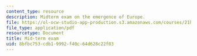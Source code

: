 ```yaml
---
content_type: resource
description: Midterm exam on the emergence of Europe.
file: https://ol-ocw-studio-app-production.s3.amazonaws.com/courses/21h-306-the-emergence-of-europe-500-1300-fall-2003/8bfbc753cdb19992f40c64d628c22f03_midtermemergence.pdf
file_type: application/pdf
resourcetype: Document
title: Mid-term exam
uid: 8bfbc753-cdb1-9992-f40c-64d628c22f03
---
```

